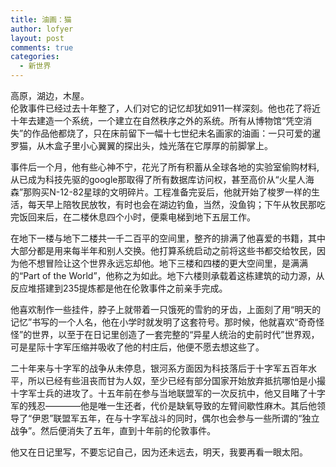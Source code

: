 ```yaml
---
title: 油画：猫
author: lofyer
layout: post
comments: true
categories:
  - 新世界
---
```

高原，湖边，木屋。  
伦敦事件已经过去十年整了，人们对它的记忆却犹如911一样深刻。他也花了将近十年去建造一个系统，一个建立在自然秩序之外的系统。所有从博物馆“凭空消失”的作品他都烧了，只在床前留下一幅十七世纪未名画家的油画：一只可爱的暹罗猫，从木盒子里小心翼翼的探出头，烛光落在它厚厚的前脚掌上。

事件后一个月，他有些心神不宁，花光了所有积蓄从全球各地的实验室偷购材料,从已成为科技先驱的google那取得了所有数据库访问权，甚至高价从“火星人海森”那购买N-12-82星球的文明碎片。工程准备完妥后，他就开始了梭罗一样的生活，每天早上陪牧民放牧，有时也会在湖边钓鱼，当然，没鱼钩；下午从牧民那吃完饭回来后，在二楼休息四个小时，便乘电梯到地下五层工作。

在地下一楼与地下二楼共一千二百平的空间里，整齐的排满了他喜爱的书籍，其中大部分都是用来每半年和别人交换。他打算系统启动之前将这些书都交给牧民，因为他不想冒险让这个世界永远忘却他。地下三楼和四楼的更大空间里，是满满的“Part of the World”，他称之为如此。地下六楼则承载着这栋建筑的动力源，从反应堆搭建到235提炼都是他在伦敦事件之前亲手完成。

他喜欢制作一些挂件，脖子上就带着一只饿死的雪豹的牙齿，上面刻了用“明天的记忆”书写的一个人名，他在小学时就发明了这套符号。那时候，他就喜欢“奇奇怪怪”的世界，以至于在日记里创造了一套完整的“异星人统治的史前时代”世界观，可是星际十字军压缩并吸收了他的村庄后，他便不愿去想这些了。

二十年来与十字军的战争从未停息，银河系方面因为科技落后于十字军五百年水平，所以已经有些沮丧而甘为人奴，至少已经有部分国家开始放弃抵抗哪怕是小撮十字军士兵的进攻了。十五年前在参与当地联盟军的一次反抗中，他又目睹了十字军的残忍————他是唯一生还者，代价是缺氧导致的左臂间歇性麻木。其后他领导了“伊恩”联盟军五年，在与十字军战斗的同时，偶尔也会参与一些所谓的“独立战争”。然后便消失了五年，直到十年前的伦敦事件。

他又在日记里写，不要忘记自己，因为还未远去，明天，我要再看一眼太阳。